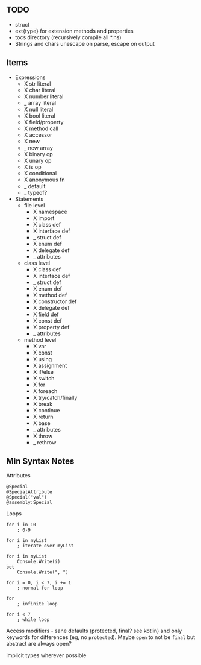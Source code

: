 ## TODO

* struct
* ext{type} for extension methods and properties
* tocs directory (recursively compile all *.ns)
* Strings and chars unescape on parse, escape on output

## Items

* Expressions
    * X str literal
    * X char literal
    * X number literal
    * _ array literal
    * X null literal
    * X bool literal
    * X field/property
    * X method call
    * X accessor
    * X new
    * _ new array
    * X binary op
    * X unary op
    * X is op
    * X conditional
    * X anonymous fn
    * _ default
    * _ typeof?
* Statements
    * file level
        * X namespace
        * X import
        * X class def
        * X interface def
        * _ struct def
        * X enum def
        * X delegate def
        * _ attributes
    * class level
        * X class def
        * X interface def
        * _ struct def
        * X enum def
        * X method def
        * X constructor def
        * X delegate def
        * X field def
        * X const def
        * X property def
        * _ attributes
    * method level
        * X var
        * X const
        * X using
        * X assignment
        * X if/else
        * X switch
        * X for
        * X foreach
        * X try/catch/finally
        * X break
        * X continue
        * X return
        * X base
        * _ attributes
        * X throw
        * _ rethrow

## Min Syntax Notes

Attributes
```
@Special
@SpecialAttribute
@Special("val")
@assembly:Special
```

Loops
```
for i in 10
    ; 0-9

for i in myList
    ; iterate over myList

for i in myList
    Console.Write(i)
bet
    Console.Write(", ")

for i = 0, i < 7, i += 1
    ; normal for loop

for
    ; infinite loop

for i < 7
    ; while loop
```

Access modifiers - sane defaults (protected, final? see kotlin) and only keywords for differences (eg, no `protected`). Maybe `open` to not be `final` but abstract are always open?


implicit types wherever possible
